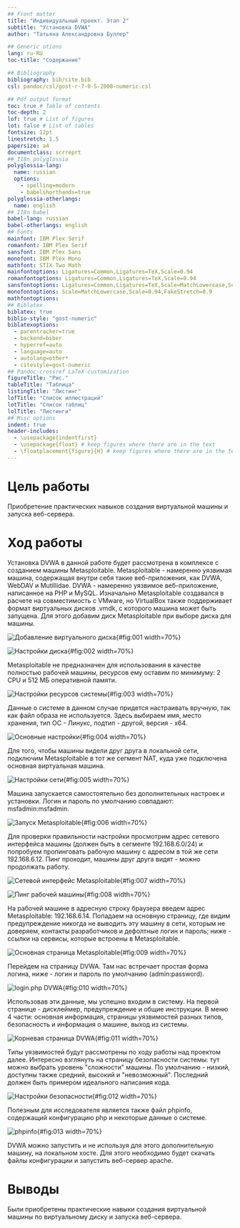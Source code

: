 ```yaml
---
## Front matter
title: "Индивидуальный проект. Этап 2"
subtitle: "Установка DVWA"
author: "Татьяна Александровна Буллер"

## Generic otions
lang: ru-RU
toc-title: "Содержание"

## Bibliography
bibliography: bib/cite.bib
csl: pandoc/csl/gost-r-7-0-5-2008-numeric.csl

## Pdf output format
toc: true # Table of contents
toc-depth: 2
lof: true # List of figures
lot: false # List of tables
fontsize: 12pt
linestretch: 1.5
papersize: a4
documentclass: scrreprt
## I18n polyglossia
polyglossia-lang:
  name: russian
  options:
	- spelling=modern
	- babelshorthands=true
polyglossia-otherlangs:
  name: english
## I18n babel
babel-lang: russian
babel-otherlangs: english
## Fonts
mainfont: IBM Plex Serif
romanfont: IBM Plex Serif
sansfont: IBM Plex Sans
monofont: IBM Plex Mono
mathfont: STIX Two Math
mainfontoptions: Ligatures=Common,Ligatures=TeX,Scale=0.94
romanfontoptions: Ligatures=Common,Ligatures=TeX,Scale=0.94
sansfontoptions: Ligatures=Common,Ligatures=TeX,Scale=MatchLowercase,Scale=0.94
monofontoptions: Scale=MatchLowercase,Scale=0.94,FakeStretch=0.9
mathfontoptions:
## Biblatex
biblatex: true
biblio-style: "gost-numeric"
biblatexoptions:
  - parentracker=true
  - backend=biber
  - hyperref=auto
  - language=auto
  - autolang=other*
  - citestyle=gost-numeric
## Pandoc-crossref LaTeX customization
figureTitle: "Рис."
tableTitle: "Таблица"
listingTitle: "Листинг"
lofTitle: "Список иллюстраций"
lotTitle: "Список таблиц"
lolTitle: "Листинги"
## Misc options
indent: true
header-includes:
  - \usepackage{indentfirst}
  - \usepackage{float} # keep figures where there are in the text
  - \floatplacement{figure}{H} # keep figures where there are in the text
---
```


# Цель работы

Приобретение практических навыков  создания виртуальной машины и запуска веб-сервера.

# Ход работы 

Установка DVWA в данной работе будет рассмотрена в комплексе с созданием машины Metasploitable. Metasploitable - намеренно уязвимая машина, содержащая внутри себя такие веб-приложения, как DVWA, WebDAV и Mutillidae. DVWA - намеренно уязвимое веб-приложение, написанное на PHP и MySQL.
Изначально Metasploitable создавался в расчете на совместимость с VMware, но VirtualBox также поддерживает формат виртуальных дисков .vmdk, с которого машина может быть запущена. Для этого добавим диск Metasploitable при выборе диска для машины.

![Добавление виртуального диска](image/1.png){#fig:001 width=70%}

![Настройки диска](image/2.png){#fig:002 width=70%}

Metasploitable не предназначен для использования в качестве полностью рабочей машины, ресурсов ему оставим по минимуму:  2 CPU и 512 МБ оперативной памяти.

![Настройки ресурсов системы](image/3.png){#fig:003 width=70%}

Данные о системе в данном случае придется настраивать вручную, так как файл образа не используется. Здесь выбираем имя, место хранения, тип ОС - Линукс, подтип - другой, версия - х64.

![Основные настройки](image/4.png){#fig:004 width=70%}

Для того, чтобы машины видели друг друга в локальной сети, подключим Metasploitable в тот же сегмент NAT, куда уже подключена основная виртуальная машина.

![Настройки сети](image/5.png){#fig:005 width=70%}

Машина запускается самостоятельно без дополнительных настроек и установки. Логин и пароль по умолчанию совпадают: msfadmin:msfadmin.

![Запуск Metasploitable](image/6.png){#fig:006 width=70%}

Для проверки правильности настройки просмотрим адрес сетевого интерфейса машины (должен быть в сегменте 192.168.6.0/24) и попробуем пропинговать рабочую машину с адресом в той же сети 192.168.6.12. Пинг проходит, машины друг друга видят - можно продолжать работу.

![Сетевой интерфейс Metasploitable](image/7.png){#fig:007 width=70%}

![Пинг рабочей машины](image/8.png){#fig:008 width=70%}

На рабочей машине в адресную строку браузера введем адрес Metasploitable: 192.168.6.14. Попадаем на основную страницу, где видим предупреждение никогда не выводить эту машину в сети, которым не доверяем, контакты разработчиков и дефолтные логин и пароль; ниже - ссылки на сервисы, которые встроены в Metasploitable.

![Основная страница Metasploitable](image/9.png){#fig:009 width=70%}

Перейдем на страницу DVWA. Там нас встречает простая форма логина, ниже - логин и пароль по умолчанию (admin:password). 

![login.php DVWA](image/10.png){#fig:010 width=70%}

Использовав эти данные, мы успешно входим в систему. На первой странице - дисклеймер, предупреждение и общие инструкции. В меню 4 части: основная информация, страницы уязвимостей разных типов, безопасность и информация о машине, выход из системы.

![Корневая страница DVWA](image/11.png){#fig:011 width=70%}

Типы уязвимостей будут рассмотрены по ходу работы над проектом далее. Интересно взглянуть на страницу безопасности системы: тут можно выбрать уровень "сложности" машины. По умолчанию - низкий, доступны также средний, высокий и "невозможный". Последний должен быть примером идеального написания кода.

![Настройки безопасности](image/12.png){#fig:012 width=70%}

Полезным для исследователя является также файл phpinfo, содержащий конфигурацию php и некоторые данные о системе.

![phpinfo](image/13.png){#fig:013 width=70%}

DVWA можно запустить и не используя для этого дополнительную машину, на локальном хосте. Для этого необходимо будет скачать файлы конфигурации и запустить веб-сервер apache.

# Выводы

Были приобретены практические навыки создания виртуальной машины по виртуальному диску и запуска веб-сервера.

